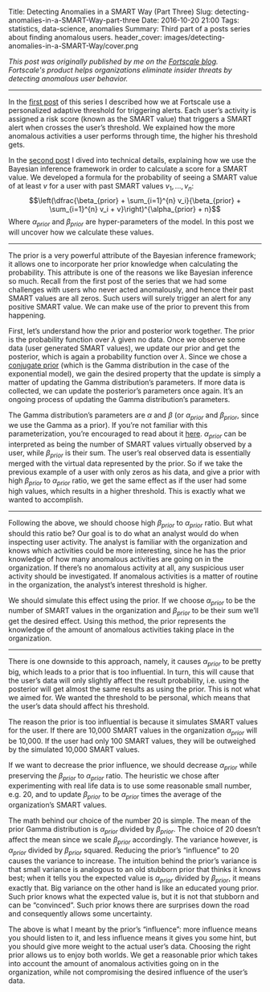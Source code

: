 Title: Detecting Anomalies in a SMART Way (Part Three)
Slug: detecting-anomalies-in-a-SMART-Way-part-three
Date: 2016-10-20 21:00
Tags: statistics, data-science, anomalies
Summary: Third part of a posts series about finding anomalous users.
header_cover: images/detecting-anomalies-in-a-SMART-Way/cover.png

*This post was originally published by me on the [Fortscale blog](https://insider.fortscale.com/detecting-anomalies-in-a-smart-way-part-3).*  
*Fortscale's product helps organizations eliminate insider threats by detecting anomalous user behavior.*

---

In the [first post](detecting-anomalies-in-a-SMART-Way.html) of this series I described how we at Fortscale use a personalized adaptive threshold
for triggering alerts. Each user’s activity is assigned a risk score (known as the SMART value) that triggers a SMART alert when crosses the user’s
threshold. We explained how the more anomalous activities a user performs through time, the higher his threshold gets.


In the [second post](detecting-anomalies-in-a-SMART-Way-part-two.html) I dived into technical details, explaining how we use the Bayesian inference
framework in order to calculate a score for a SMART value. We developed a formula for the probability of seeing a SMART value of at least $v$ for a
user with past SMART values $v_1, ... , v_n$:
$$\left(\dfrac{\beta_{prior} + \sum_{i=1}^{n} v_i}{\beta_{prior} + \sum_{i=1}^{n} v_i + v}\right)^{\alpha_{prior} + n}$$
Where $\alpha_{prior}$ and $\beta_{prior}$ are hyper-parameters of the model. In this post we will uncover how we calculate these values.

---

The prior is a very powerful attribute of the Bayesian inference framework; it allows one to incorporate her prior knowledge when calculating the probability.
This attribute is one of the reasons we like Bayesian inference so much. Recall from the first post of the series that we had some challenges with users who
never acted anomalously, and hence their past SMART values are all zeros. Such users will surely trigger an alert for any positive SMART value. We can make
use of the prior to prevent this from happening.

First, let’s understand how the prior and posterior work together. The prior is the probability function over $\lambda$ given no data. Once we observe some
data (user generated SMART values), we update our prior and get the posterior, which is again a probability function over $\lambda$. Since we chose a
[conjugate prior](https://en.wikipedia.org/wiki/Conjugate_prior) (which is the Gamma distribution in the case of the exponential model), we gain the desired
property that the update is simply a matter of updating the Gamma distribution’s parameters. If more data is collected, we can update the posterior’s
parameters once again. It’s an ongoing process of updating the Gamma distribution’s parameters.

The Gamma distribution’s parameters are $\alpha$ and $\beta$ (or $\alpha_{prior}$ and $\beta_{prior}$, since we use the Gamma as a prior). If you’re
not familiar with this parameterization, you’re encouraged to read about it
[here](https://en.wikipedia.org/wiki/Gamma_distribution#Characterization_using_shape_.CE.B1_and_rate_.CE.B2).
$\alpha_{prior}$ can be interpreted as being the number of SMART values virtually observed by a user, while $\beta_{prior}$ is their sum.
The user’s real observed data is essentially merged with the virtual data represented by the prior. So if we take the previous example of a user
with only zeros as his data, and give a prior with high $\beta_{prior}$ to $\alpha_{prior}$ ratio, we get the same effect as if the user had some
high values, which results in a higher threshold. This is exactly what we wanted to accomplish.

---

Following the above, we should choose high $\beta_{prior}$ to $\alpha_{prior}$ ratio. But what should this ratio be? Our goal is to do what an analyst
would do when inspecting user activity. The analyst is familiar with the organization and knows which activities could be more interesting, since he has
the prior knowledge of how many anomalous activities are going on in the organization. If there’s no anomalous activity at all, any suspicious user
activity should be investigated. If anomalous activities is a matter of routine in the organization, the analyst’s interest threshold is higher.

We should simulate this effect using the prior. If we choose $\alpha_{prior}$ to be the number of SMART values in the organization and $\beta_{prior}$
to be their sum we’ll get the desired effect. Using this method, the prior represents the knowledge of the amount of anomalous activities taking place
in the organization.

---

There is one downside to this approach, namely, it causes $\alpha_{prior}$ to be pretty big, which leads to a prior that is too influential. In turn,
this will cause that the user’s data will only slightly affect the result probability, i.e. using the posterior will get almost the same results as
using the prior. This is not what we aimed for. We wanted the threshold to be personal, which means that the user’s data should affect his threshold.

The reason the prior is too influential is because it simulates SMART values for the user. If there are 10,000 SMART values in the organization
$\alpha_{prior}$ will be 10,000. If the user had only 100 SMART values, they will be outweighed by the simulated 10,000 SMART values.

If we want to decrease the prior influence, we should decrease $\alpha_{prior}$ while preserving the $\beta_{prior}$ to $\alpha_{prior}$ ratio.
The heuristic we chose after experimenting with real life data is to use some reasonable small number, e.g. 20, and to update $\beta_{prior}$ to
be $\alpha_{prior}$ times the average of the organization’s SMART values.

The math behind our choice of the number 20 is simple. The mean of the prior Gamma distribution is $\alpha_{prior}$ divided by $\beta_{prior}$.
The choice of 20 doesn’t affect the mean since we scale $\beta_{prior}$ accordingly. The variance however, is $\alpha_{prior}$ divided by
$\beta_{prior}$ squared. Reducing the prior’s “influence” to 20 causes the variance to increase. The intuition behind the prior’s variance
is that small variance is analogous to an old stubborn prior that thinks it knows best; when it tells you the expected value is $\alpha_{prior}$
divided by $\beta_{prior}$, it means exactly that. Big variance on the other hand is like an educated young prior. Such prior knows what the
expected value is, but it is not that stubborn and can be “convinced”. Such prior knows there are surprises down the road and consequently
allows some uncertainty. 

The above is what I meant by the prior’s “influence”: more influence means you should listen to it, and less influence means it gives you some hint,
but you should give more weight to the actual user’s data. Choosing the right prior allows us to enjoy both worlds. We get a reasonable prior which
takes into account the amount of anomalous activities going on in the organization, while not compromising the desired influence of the user’s data.